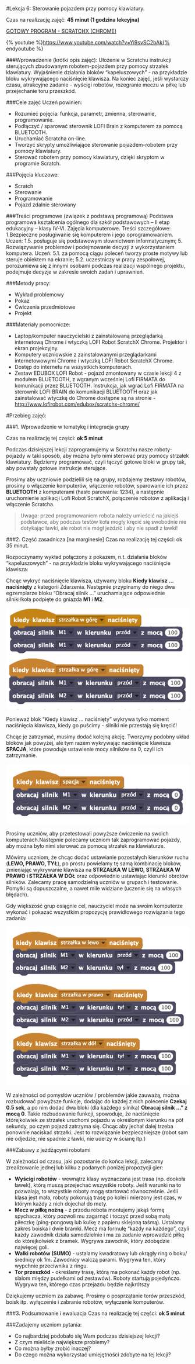 #Lekcja 6: Sterowanie pojazdem przy pomocy klawiatury.

Czas na realizację zajęć: **45 minut (1 godzina lekcyjna)**

[GOTOWY PROGRAM - SCRATCHX (CHROME)](http://www.lofirobot.com/scratchx/?url=http://lofirobot.com/scratchx/examples/klawiatura.sbx#scratch)

{% youtube %}https://www.youtube.com/watch?v=Yi9svSC2bAk{% endyoutube %} 
  
###Wprowadzenie (krótki opis zajęć):
Ułożenie w Scratchu instrukcji sterujących zbudowanym robotem-pojazdem przy pomocy strzałek klawiatury. Wyjaśnienie działania bloków “kapeluszowych” - na przykładzie bloku wykrywającego naciśnięcie klawisza. Na koniec zajęć, jeśli wystarczy czasu, atrakcyjne zadanie - wyścigi robotów, rozegranie meczu w piłkę lub przejechanie toru przeszkód.
  
###Cele zajęć
Uczeń powinien:
- Rozumieć pojęcia: funkcja, parametr, zmienna, sterowanie, programowanie.
- Podłączyć / sparować sterownik LOFI Brain z komputerem za pomocą BLUETOOTH.
- Uruchamiać Scratcha on-line.
- Tworzyć skrypty umożliwiające sterowanie pojazdem-robotem przy pomocy klawiatury.
- Sterować robotem przy pomocy klawiatury, dzięki skryptom w programie Scratch.

###Pojęcia kluczowe:
- Scratch
- Sterowanie
- Programowanie
- Pojazd zdalnie sterowany


###Treści programowe (związek z podstawą programową)
Podstawa programowa kształcenia ogólnego dla szkół podstawowych – II etap edukacyjny – klasy IV-VI. Zajęcia komputerowe. Treści szczegółowe:
1.Bezpieczne posługiwanie się komputerem i jego oprogramowaniem. Uczeń:
1.5. posługuje się podstawowym słownictwem informatycznym;
5. Rozwiązywanie problemów i podejmowanie decyzji z wykorzystaniem komputera.
Uczeń:
	5.1. za pomocą ciągu poleceń tworzy proste motywy lub steruje obiektem na ekranie;
	5.2. uczestniczy w pracy zespołowej, porozumiewa się z innymi osobami podczas
realizacji wspólnego projektu, podejmuje decyzje w zakresie swoich zadań i
uprawnień.


###Metody pracy:
- Wykład problemowy
- Pokaz
- Ćwiczenia przedmiotowe
- Projekt


###Materiały pomocnicze:
- Laptop/komputer nauczycielski z zainstalowaną przeglądarką internetową Chrome i wtyczką LOFI Robot ScratchX Chrome. 
Projektor i ekran projekcyjny.
- Komputery uczniowskie z zainstalowanymi przeglądarkami internetowowymi Chrome  i wtyczką LOFI Robot ScratchX Chrome. 
- Dostęp do internetu na wszystkich komputerach.
- Zestaw EDUBOX LOFI Robot - pojazd zmontowany w czasie lekcji 4 z modułem BLUETOOTH, z wgranym wcześniej Lofi FIRMATA do komunikacji przez BLUETOOTH. Instrukcja, jak wgrać Lofi FIRMATA na sterownik LOFI BRAIN do komunikacji BLUETOOTH oraz jak zainstalować wtyczkę do Chrome dostępne są na stronie  - http://www.lofirobot.com/edubox/scratchx-chrome/




#Przebieg zajęć:
 
###1. Wprowadzenie w tematykę i integracja grupy              

Czas na realizację tej części: **ok 5 minut**

Podczas dzisiejszej lekcji zaprogramujemy w Scratchu nasze roboty-pojazdy w taki sposób, aby można było nimi sterować przy pomocy strzałek klawiatury. Będziemy programować, czyli łączyć gotowe bloki w grupy tak, aby powstały gotowe instrukcje sterujące.

Prosimy aby uczniowie podzielili się na grupy, rozdajemy zestawy robotów, prosimy o włączenie komputerów, włączenie robotów, sparowanie ich przez **BLUETOOTH** z komputerami (hasło parowania: 1234), a następnie uruchomienie aplikacji Lofi Robot ScratchX, połączenie robotów z aplikacją i włączenie Scratcha. 


> Uwaga: przed programowaniem robota należy umieścić na jakiejś podstawce, aby podczas testów koła mogły kręcić się swobodnie nie dotykając ławki, ale robot nie mógł jeździć i aby nie spadł z ławki!


 
 
###2. Część zasadnicza
[na marginesie] Czas na realizację tej części: ok 35 minut.

Rozpoczynamy wykład połączony z pokazem, n.t. działania bloków “kapeluszowych” - na przykładzie bloku wykrywającego naciśnięcie klawisza:


Chcąc wykryć naciśnięcie klawisza, używamy bloku **Kiedy klawisz … naciśnięty** z kategorii Zdarzenia. Następnie przypinamy do niego dwa egzemplarze bloku “Obracaj silnik …” uruchamiające odpowiednie silniki/koła podpięte do gniazda **M1** i **M2**.

![](klawiatura_gora.png)
![](/assets/klawiatura_gora_bloki.png)



Ponieważ blok “Kiedy klawisz … naciśnięty” wykrywa tylko moment naciśnięcia klawisza, kiedy go puścimy - silniki nie przestają się kręcić! 

Chcąc je zatrzymać, musimy dodać kolejną akcję. Tworzymy podobny układ bloków jak powyżej, ale tym razem wykrywając naciśnięcie klawisza **SPACJA**, które powoduje ustawienie mocy silników na 0, czyli ich zatrzymanie.


![](/assets/klawiatura_spacja_bloki.png)

Prosimy uczniów, aby przetestowali powyższe ćwiczenie na swoich komputerach.Następnie polecamy uczniom tak zaprogramować pojazdy, aby można było nimi sterować za pomocą strzałek na klawiaturze. 

Mówimy uczniom, że chcąc dodać ustawianie pozostałych kierunków ruchu (**LEWO, PRAWO, TYŁ**), po prostu powielamy tę samą kombinację bloków, zmieniając wykrywanie klawisza na **STRZAŁKA W LEWO, STRZAŁKA W PRAWO i STRZAŁKA W DÓŁ** oraz odpowiednio ustawiając kierunki obrotów silników. Zalecamy pracę samodzielną uczniów w grupach i testowanie. Pomyłki są dopuszczalne, a nawet mile widziane (uczenie się na własych błędach).

Gdy większość grup osiągnie cel, nauczyciel może na swoim komputerze wykonać i pokazać wszystkim propozycję prawidłowego rozwiązania tego zadania:

![](/assets/klawiatura_strzalki_bloki.png)

W zależności od pomysłów uczniów / problemów jakie zauważą, można rozbudować powyższe funkcje, dodając do każdej z nich polecenie **Czekaj 0.5 sek**, a po nim dodać dwa bloki (dla każdego silnika) **Obracaj silnik …” z mocą 0**. Takie rozbudowanie funkcji, spowoduje, że naciśnięcie którejkolwiek ze strzałek uruchomi pojazdu w określonym kierunku na pół sekundy, po czym pojazd zatrzyma się. Chcąc aby jechał dalej trzeba ponownie naciskać strzałki. Jest to rozwiązanie bezpieczniejsze (robot sam nie odjedzie, nie spadnie z ławki, nie uderzy w ścianę itp.)

###Zabawy z jeżdźącymi robotami

W zależności od czasu, jaki pozostanie do końca lekcji, zalecamy zrealizowanie jednej lub kilku z podanych poniżej propozycji gier:
- **Wyścigi robotów** - wewnątrz klasy wyznaczana jest trasa (np. dookoła ławek), którą muszą przejechać wszystkie roboty. Jeśłi warunki na to pozwalają, to wszystkie roboty mogą startować równocześnie. Jeśli klasa jest mała, roboty pokonują trasę po kolei i mierzony jest czas, w którym każdy z nich dojechał do mety.
- **Mecz w piłkę nożną** - z przodu robota montujemy jakąś formę spychacza, który pozwoli mu zagarnąć i toczyć przed sobą małą piłeczkę (ping-pongową lub kulkę z papieru sklejoną taśmą). Ustalamy zakres boiska i dwie bramki. Mecz ma formułę “każdy na każdego”, czyli każdy zawodnik działa samodzielnie i ma za zadanie wprowadzić piłkę do którejkolwiek z bramek. Wygrywa zawodnik, który zdobędzie najwięcej goli.
- **Walki robotów (SUMO)** -  ustalamy kwadratowy lub okrągły ring o boku/średnicy ok 1m. Zawodnicy walczą parami. Wygrywa ten, który wypchnie przeciwnika z ringu.
- **Tor przeszkód** - określamy trasę, którą ma pokonać każdy robot (np. slalom między pudełkami od zestawów). Roboty startują pojedyńczo. Wygrywa ten, którego czas przejazdu będzie najkrótszy
 
Dziękujemy uczniom za zabawę. Prosimy o posprzątanie torów przeszkód, boisk itp. wyłączenie i zabranie robotów, wyłączenie komputerów. 

###3. Podsumowanie i ewaluacja
Czas na realizację tej części: **ok 5 minut**

###Zadajemy uczniom pytania:
- Co najbardziej podobało się Wam podczas dzisiejszej lekcji?
- Z czym mieliście największe problemy?
- Co można byłby zrobić inaczej?
- Do czego można wykorzystać umiejętności zdobyte na tej lekcji?

